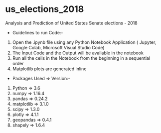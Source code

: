 # us_elections_2018
Analysis and Prediction of United States Senate elections - 2018

* Guidelines to run Code:- 

1.	Open the .ipynb file using any Python Notebook Application ( Jupyter, Google Colab, Microsoft Visual Studio Code)
2.	The Input Code and the Output will be available in the notebook
3.	Run all the cells in the Notebook from the beginning in a sequential order
4.	Matplotlib plots are generated inline

* Packages Used ⇒ Version:-

1.	Python ⇒ 3.6
2.	numpy ⇒ 1.16.4
3.	pandas ⇒ 0.24.2
4.	matplotlib ⇒ 3.1.0
5.	scipy ⇒ 1.3.0
6.	plotly ⇒ 4.1.1
7.	geopandas ⇒ 0.4.1
8.	shapely ⇒ 1.6.4
